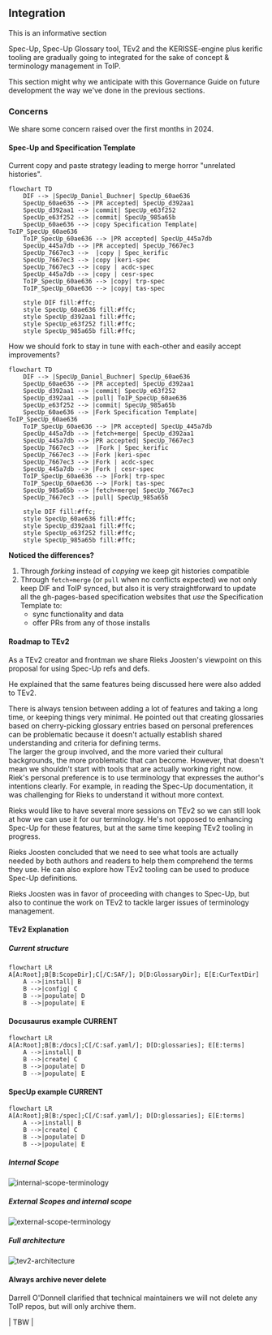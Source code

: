 ## Integration
This is an informative section

Spec-Up, Spec-Up Glossary tool, TEv2 and the KERISSE-engine plus kerific tooling are gradually going to integrated for the sake of concept & terminology management in ToIP.

This section might why we anticipate with this Governance Guide on future development the way we've done in the previous sections.

### Concerns
We share some concern raised over the first months in 2024.

#### Spec-Up and Specification Template

Current copy and paste strategy leading to merge horror "unrelated histories".

```mermaid
flowchart TD
    DIF --> |SpecUp_Daniel_Buchner| SpecUp_60ae636
    SpecUp_60ae636 --> |PR accepted| SpecUp_d392aa1
    SpecUp_d392aa1 --> |commit| SpecUp_e63f252
    SpecUp_e63f252 --> |commit| SpecUp_985a65b
    SpecUp_60ae636 --> |copy Specification Template| ToIP_SpecUp_60ae636
    ToIP_SpecUp_60ae636 --> |PR accepted| SpecUp_445a7db
    SpecUp_445a7db --> |PR accepted| SpecUp_7667ec3
    SpecUp_7667ec3 -->  |copy | Spec_kerific
    SpecUp_7667ec3 --> |copy |keri-spec
    SpecUp_7667ec3 --> |copy | acdc-spec
    SpecUp_445a7db --> |copy | cesr-spec
    ToIP_SpecUp_60ae636 --> |copy| trp-spec
    ToIP_SpecUp_60ae636 --> |copy| tas-spec

    style DIF fill:#ffc;
    style SpecUp_60ae636 fill:#ffc;
    style SpecUp_d392aa1 fill:#ffc;
    style SpecUp_e63f252 fill:#ffc;
    style SpecUp_985a65b fill:#ffc;
```

How we should fork to stay in tune with each-other and easily accept improvements?

```mermaid
flowchart TD
    DIF --> |SpecUp_Daniel_Buchner| SpecUp_60ae636
    SpecUp_60ae636 --> |PR accepted| SpecUp_d392aa1
    SpecUp_d392aa1 --> |commit| SpecUp_e63f252
    SpecUp_d392aa1 --> |pull| ToIP_SpecUp_60ae636
    SpecUp_e63f252 --> |commit| SpecUp_985a65b
    SpecUp_60ae636 --> |Fork Specification Template| ToIP_SpecUp_60ae636
    ToIP_SpecUp_60ae636 --> |PR accepted| SpecUp_445a7db
    SpecUp_445a7db --> |fetch+merge| SpecUp_d392aa1
    SpecUp_445a7db --> |PR accepted| SpecUp_7667ec3
    SpecUp_7667ec3 -->  |Fork | Spec_kerific
    SpecUp_7667ec3 --> |Fork |keri-spec
    SpecUp_7667ec3 --> |Fork | acdc-spec
    SpecUp_445a7db --> |Fork | cesr-spec
    ToIP_SpecUp_60ae636 --> |Fork| trp-spec
    ToIP_SpecUp_60ae636 --> |Fork| tas-spec
    SpecUp_985a65b --> |fetch+merge| SpecUp_7667ec3
    SpecUp_7667ec3 --> |pull| SpecUp_985a65b

    style DIF fill:#ffc;
    style SpecUp_60ae636 fill:#ffc;
    style SpecUp_d392aa1 fill:#ffc;
    style SpecUp_e63f252 fill:#ffc;
    style SpecUp_985a65b fill:#ffc;
```
**Noticed the differences?**
1. Through *forking* instead of *copying* we keep git histories compatible
2. Through `fetch+merge` (or `pull` when no conflicts expected) we not only keep DIF and ToIP synced, but also it is very straightforward to update all the gh-pages-based specification websites that *use* the Specification Template to:
   - sync functionality and data
   - offer PRs from any of those installs


#### Roadmap to TEv2
As a TEv2 creator and frontman we share Rieks Joosten's viewpoint on this proposal for using Spec-Up refs and defs. 

He explained that the same features being discussed here were also added to TEv2. 

There is always tension between adding a lot of features and taking a long time, or keeping things very minimal. He pointed out that creating glossaries based on cherry-picking glossary entries based on personal preferences can be problematic because it doesn't actually establish shared understanding and criteria for defining terms.  
The larger the group involved, and the more varied their cultural backgrounds, the more problematic that can become. However, that doesn't mean we shouldn't start with tools that are actually working right now. Riek's personal preference is to use terminology that expresses the author's intentions clearly. For example, in reading the Spec-Up documentation, it was challenging for Rieks to understand it without more context.

Rieks would like to have several more sessions on TEv2 so we can still look at how we can use it for our terminology. He's not opposed to enhancing Spec-Up for these features, but at the same time keeping TEv2 tooling in progress. 

Rieks Joosten concluded that we need to see what tools are actually needed by both authors and readers to help them comprehend the terms they use. He can also explore how TEv2 tooling can be used to produce Spec-Up definitions.

Rieks Joosten was in favor of proceeding with changes to Spec-Up, but also to continue the work on TEv2 to tackle larger issues of terminology management.

#### TEv2 Explanation

##### Current structure
```mermaid
flowchart LR
A[A:Root];B[B:ScopeDir];C[/C:SAF/]; D[D:GlossaryDir]; E[E:CurTextDir]
    A -->|install| B
    B -->|config| C
    B -->|populate| D
    B -->|populate| E 
```

#### Docusaurus example CURRENT
```mermaid
flowchart LR
A[A:Root];B[B:/docs];C[/C:saf.yaml/]; D[D:glossaries]; E[E:terms]
    A -->|install| B
    B -->|create| C
    B -->|populate| D
    B -->|populate| E 
```
#### SpecUp example CURRENT
```mermaid
flowchart LR
A[A:Root];B[B:/spec];C[/C:saf.yaml/]; D[D:glossaries]; E[E:terms]
    A -->|install| B
    B -->|create| C
    B -->|populate| D
    B -->|populate| E 
```

##### Internal Scope

![internal-scope-terminology](https://github.com/henkvancann/terminology-governance-guide/blob/b64cd36d65c4b0076ccec3e0a30c3f17705e9220/diagrams/internal-scope-terminology-2024-02-26-144340.svg?raw=true)

##### External Scopes and internal scope

![external-scope-terminology](https://github.com/henkvancann/terminology-governance-guide/blob/b64cd36d65c4b0076ccec3e0a30c3f17705e9220/diagrams/external-glossaries-import-2024-02-26-144418.svg?raw=true)

##### Full architecture

![tev2-architecture](https://github.com/henkvancann/terminology-governance-guide/blob/b64cd36d65c4b0076ccec3e0a30c3f17705e9220/diagrams/tev2-architecture-2024-02-26-144443.svg?raw=true)


#### Always archive never delete

Darrell O'Donnell clarified that technical maintainers we will not delete any ToIP repos, but will only archive them.

| TBW |